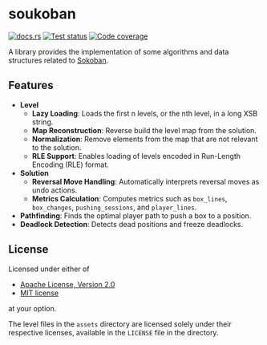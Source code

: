 # soukoban

[![docs.rs](https://img.shields.io/docsrs/soukoban)](https://docs.rs/soukoban)
[![Test status](https://img.shields.io/github/actions/workflow/status/ShenMian/soukoban/test.yml?label=test)](https://github.com/ShenMian/soukoban/actions/workflows/test.yml)
[![Code coverage](https://img.shields.io/codecov/c/github/ShenMian/soukoban)](https://app.codecov.io/gh/ShenMian/soukoban)

A library provides the implementation of some algorithms and data structures related to [Sokoban].

## Features

- **Level**
  - **Lazy Loading**: Loads the first n levels, or the nth level, in a long XSB string.
  - **Map Reconstruction**: Reverse build the level map from the solution.
  - **Normalization**: Remove elements from the map that are not relevant to the solution.
  - **RLE Support**: Enables loading of levels encoded in Run-Length Encoding (RLE) format.
- **Solution**
  - **Reversal Move Handling**: Automatically interprets reversal moves as undo actions.
  - **Metrics Calculation**: Computes metrics such as `box_lines`, `box_changes`, `pushing_sessions`, and `player_lines`.
- **Pathfinding**: Finds the optimal player path to push a box to a position.
- **Deadlock Detection**: Detects dead positions and freeze deadlocks.

## License

Licensed under either of

- [Apache License, Version 2.0](LICENSE-APACHE)
- [MIT license](LICENSE-MIT)

at your option.

The level files in the `assets` directory are licensed solely under
their respective licenses, available in the `LICENSE` file in the directory.

[sokoban]: https://en.wikipedia.org/wiki/Sokoban
